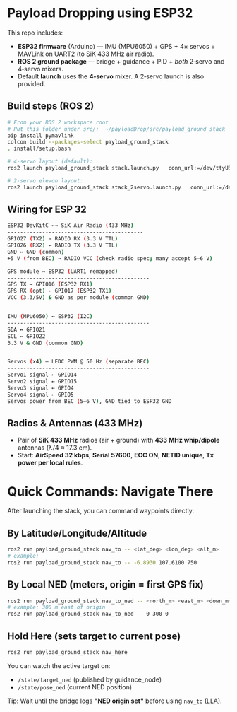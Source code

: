 # Payload Dropping using ESP32

This repo includes:
- **ESP32 firmware** (Arduino) — IMU (MPU6050) + GPS + 4× servos + MAVLink on UART2 (to SiK 433 MHz air radio).
- **ROS 2 ground package** — bridge + guidance + PID + *both* 2‑servo and 4‑servo mixers.
- Default **launch** uses the **4‑servo** mixer. A 2‑servo launch is also provided.

## Build steps (ROS 2)
```bash
# From your ROS 2 workspace root 
# Put this folder under src/:  ~/payloadDrop/src/payload_ground_stack
pip install pymavlink
colcon build --packages-select payload_ground_stack
. install/setup.bash

# 4‑servo layout (default):
ros2 launch payload_ground_stack stack.launch.py   conn_url:=/dev/ttyUSB1:57600 payload_sysid:=72   servo1:=1 servo2:=2 servo3:=3 servo4:=4

# 2‑servo elevon layout:
ros2 launch payload_ground_stack stack_2servo.launch.py   conn_url:=/dev/ttyUSB1:57600 payload_sysid:=72   servo_left:=1 servo_right:=2
```


## Wiring for ESP 32

```bash
ESP32 DevKitC ←→ SiK Air Radio (433 MHz)
-------------------------------------------
GPIO27 (TX2) → RADIO RX (3.3 V TTL)
GPIO26 (RX2) ← RADIO TX (3.3 V TTL)
GND ↔ GND (common)
+5 V (from BEC) → RADIO VCC (check radio spec; many accept 5–6 V)

GPS module ↔ ESP32 (UART1 remapped)
---------------------------------------------
GPS TX → GPIO16 (ESP32 RX1)
GPS RX (opt) ← GPIO17 (ESP32 TX1)
VCC (3.3/5V) & GND as per module (common GND)


IMU (MPU6050) ↔ ESP32 (I2C)
---------------------------------------------
SDA ↔ GPIO21
SCL ↔ GPIO22
3.3 V & GND (common GND)


Servos (x4) — LEDC PWM @ 50 Hz (separate BEC)
---------------------------------------------
Servo1 signal ← GPIO14
Servo2 signal ← GPIO15
Servo3 signal ← GPIO4
Servo4 signal ← GPIO5
Servos power from BEC (5–6 V), GND tied to ESP32 GND
```

## Radios & Antennas (433 MHz)
- Pair of **SiK 433 MHz** radios (air + ground) with **433 MHz whip/dipole** antennas (λ/4 ≈ 17.3 cm).
- Start: **AirSpeed 32 kbps**, **Serial 57600**, **ECC ON**, **NETID unique**, **Tx power per local rules**.

# Quick Commands: Navigate There

After launching the stack, you can command waypoints directly:

## By Latitude/Longitude/Altitude
```bash
ros2 run payload_ground_stack nav_to -- <lat_deg> <lon_deg> <alt_m>
# example:
ros2 run payload_ground_stack nav_to -- -6.8930 107.6100 750
```

## By Local NED (meters, origin = first GPS fix)
```bash
ros2 run payload_ground_stack nav_to_ned -- <north_m> <east_m> <down_m>
# example: 300 m east of origin
ros2 run payload_ground_stack nav_to_ned -- 0 300 0
```

## Hold Here (sets target to current pose)
```bash
ros2 run payload_ground_stack nav_here
```

You can watch the active target on:
- `/state/target_ned` (published by guidance_node)
- `/state/pose_ned` (current NED position)

Tip: Wait until the bridge logs **"NED origin set"** before using `nav_to` (LLA).

